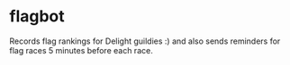 # flagbot
Records flag rankings for Delight guildies :) and also sends reminders for flag races 5 minutes before each race.
